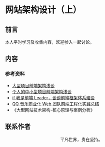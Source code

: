 # 网站架构设计（上）

## 前言

本人平时学习及收集内容，欢迎参入一起讨论。

## 内容

### 参考资料

- [大型项目前端架构浅谈](https://juejin.im/post/5cea1f705188250640005472)
- [个人的中小型项目前端架构浅谈](https://blog.csdn.net/qq20004604/article/details/70480932)
- [if 我是前端 Leader，谈谈前端框架体系建设](https://juejin.im/post/5decf88f51882512327a510a)
- [QQ 音乐商业化 Web 团队前端工程化实践总结](https://cloud.tencent.com/developer/article/1500013)
- 《大型网站技术架构-核心原理与案例分析》

## 联系作者

<div align="center">
    <p>
        平凡世界，贵在坚持。
    </p>
    <img :src="$withBase('/about/contact.png')" />
</div>
